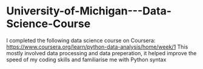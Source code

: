 # University-of-Michigan---Data-Science-Course
I completed the following data science course on Coursera: https://www.coursera.org/learn/python-data-analysis/home/week/1
This mostly involved data processing and data preperation, it helped improve the speed of my coding skills and familiarise me with Python syntax
